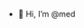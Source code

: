 - 👋 Hi, I’m @med


<!---
Enagre/Enagre is a ✨ special ✨ repository because its `README.md` (this file) appears on your GitHub profile.
You can click the Preview link to take a look at your changes.
--->
